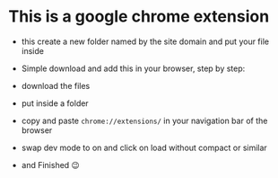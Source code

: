 # This is a google chrome extension
- this create a new folder named by the site domain and put your file inside

- Simple download and add this in your browser, step by step: 
- download the files
- put inside a folder
- copy and paste `chrome://extensions/` in your navigation bar of the browser
- swap dev mode to on and click on load without compact or similar
- and Finished 😉
